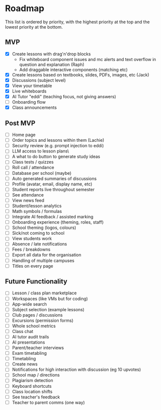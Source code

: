 # Roadmap

This list is ordered by priority, with the highest priority at the top and the lowest priority at the bottom.

## MVP

- [x] Create lessons with drag'n'drop blocks
  - Fix whiteboard component issues and mc alerts and text overflow in question and explanation (Raph)
  - Add draggable interactive components (matching etc)
- [x] Create lessons based on textbooks, slides, PDFs, images, etc (Jack)
- [x] Discussions (subject level)
- [x] View your timetable
- [x] Live whiteboards
- [x] AI Tutor "eddi" (teaching focus, not giving answers)
- [ ] Onboarding flow
- [x] Class announcements

## Post MVP

- [ ] Home page
- [ ] Order topics and lessons within them (Lachie)
- [ ] Security review (e.g. prompt injection to eddi)
- [ ] LLM access to lesson plans\
- [ ] A what to do button to generate study ideas
- [ ] Class tests / quizzes
- [ ] Roll call / attendance
- [ ] Database per school (maybe)
- [ ] Auto generated summaries of discussions
- [ ] Profile (avatar, email, display name, etc)
- [ ] Student reports live throughout semester
- [ ] See attendance
- [ ] View news feed
- [ ] Student/lesson analytics
- [ ] Math symbols / formulas
- [ ] Integrate AI feedback / assisted marking
- [ ] Onboarding experience (theming, roles, staff)
- [ ] School theming (logos, colours)
- [ ] Sick/not coming to school
- [ ] View students work
- [ ] Absence / late notifications
- [ ] Fees / breakdowns
- [ ] Export all data for the organisation
- [ ] Handling of multiple campuses
- [ ] Titles on every page

## Future Functionality

- [ ] Lesson / class plan marketplace
- [ ] Workspaces (like VMs but for coding)
- [ ] App-wide search
- [ ] Subject selection (example lessons)
- [ ] Club pages / discussions
- [ ] Excursions (permission forms)
- [ ] Whole school metrics
- [ ] Class chat
- [ ] AI tutor audit trails
- [ ] AI presentations
- [ ] Parent/teacher interviews
- [ ] Exam timetabling
- [ ] Timetabling
- [ ] Create news
- [ ] Notifications for high interaction with discussion (eg 10 upvotes)
- [ ] School map / directions
- [ ] Plagiarism detection
- [ ] Keyboard shortcuts
- [ ] Class location shifts
- [ ] See teacher's feedback
- [ ] Teacher to parent comms (one way)
